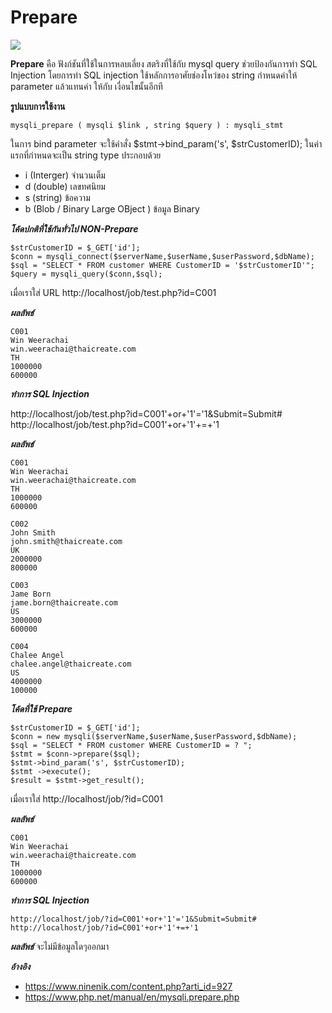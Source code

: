 Prepare
===================

![](001.png)

 **Prepare** คือ ฟังก์ชันที่ใช้ในการหลบเลี่ยง สตริงที่ใช้กับ mysql query ช่วยป้องกันการทำ SQL Injection
 โดยการทำ SQL injection ใช้หลักการอาศัยช่องโหว่ของ string กำหนดค่าให้ parameter แล้วแทนค่า ให้กับ เงื่อนไขนั้นอีกที 

 **รูปแบบการใช้งาน**

    mysqli_prepare ( mysqli $link , string $query ) : mysqli_stmt

ในการ bind parameter จะใช้คำสั่ง
$stmt->bind_param('s', $strCustomerID); 
ในค่าแรกที่กำหนดจะเป็น string type ประกอบด้วย 
- i (Interger) จำนวนเต็ม
- d (double) เลขทศนิยม
- s (string) ข้อความ
- b (Blob / Binary Large OBject ) ข้อมูล Binary

***โค้ดปกติที่ใช้กันทั่วไป NON-Prepare*** 

    $strCustomerID = $_GET['id']; 
    $conn = mysqli_connect($serverName,$userName,$userPassword,$dbName);
    $sql = "SELECT * FROM customer WHERE CustomerID = '$strCustomerID'";
    $query = mysqli_query($conn,$sql);

เมื่อเราใส่ URL http://localhost/job/test.php?id=C001

***ผลลัพธ์***

    C001
    Win Weerachai
    win.weerachai@thaicreate.com
    TH
    1000000
    600000

***ทำการ SQL Injection***

http://localhost/job/test.php?id=C001'+or+'1'='1&Submit=Submit#
http://localhost/job/test.php?id=C001'+or+'1'+=+'1

***ผลลัพธ์***

    C001
    Win Weerachai
    win.weerachai@thaicreate.com
    TH
    1000000
    600000

    C002
    John Smith
    john.smith@thaicreate.com
    UK
    2000000
    800000

    C003
    Jame Born
    jame.born@thaicreate.com
    US
    3000000
    600000

    C004
    Chalee Angel
    chalee.angel@thaicreate.com
    US
    4000000
    100000

***โค้ดที่ใช้ Prepare***

    $strCustomerID = $_GET['id'];
    $conn = new mysqli($serverName,$userName,$userPassword,$dbName);
    $sql = "SELECT * FROM customer WHERE CustomerID = ? ";
    $stmt = $conn->prepare($sql);
    $stmt->bind_param('s', $strCustomerID); 
    $stmt ->execute();
    $result = $stmt->get_result();

เมื่อเราใส่ http://localhost/job/?id=C001

***ผลลัพธ์***

    C001
    Win Weerachai
    win.weerachai@thaicreate.com
    TH
    1000000
    600000

***ทำการ SQL Injection***

    http://localhost/job/?id=C001'+or+'1'='1&Submit=Submit#
    http://localhost/job/?id=C001'+or+'1'+=+'1

***ผลลัพธ์***
จะไม่มีข้อมูลใดๆออกมา
 
***อ้างอิง***
- <https://www.ninenik.com/content.php?arti_id=927>
- <https://www.php.net/manual/en/mysqli.prepare.php>
